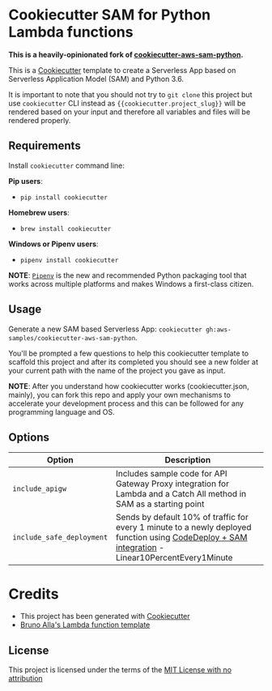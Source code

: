 # Cookiecutter SAM for Python Lambda functions

**This is a heavily-opinionated fork of [cookiecutter-aws-sam-python](https://github.com/aws-samples/cookiecutter-aws-sam-python).**

This is a [Cookiecutter](https://github.com/audreyr/cookiecutter) template to create a Serverless App based on Serverless Application Model (SAM) and Python 3.6.

It is important to note that you should not try to `git clone` this project but use `cookiecutter` CLI instead as ``{{cookiecutter.project_slug}}`` will be rendered based on your input and therefore all variables and files will be rendered properly.

## Requirements

Install `cookiecutter` command line: 

**Pip users**:

* `pip install cookiecutter`

**Homebrew users**:

* `brew install cookiecutter`

**Windows or Pipenv users**:

* `pipenv install cookiecutter`

**NOTE**: [`Pipenv`](https://github.com/pypa/pipenv) is the new and recommended Python packaging tool that works across multiple platforms and makes Windows a first-class citizen.

## Usage

Generate a new SAM based Serverless App: `cookiecutter gh:aws-samples/cookiecutter-aws-sam-python`. 

You'll be prompted a few questions to help this cookiecutter template to scaffold this project and after its completed you should see a new folder at your current path with the name of the project you gave as input.

**NOTE**: After you understand how cookiecutter works (cookiecutter.json, mainly), you can fork this repo and apply your own mechanisms to accelerate your development process and this can be followed for any programming language and OS.

## Options


Option | Description
------------------------------------------------- | ---------------------------------------------------------------------------------
`include_apigw` | Includes sample code for API Gateway Proxy integration for Lambda and a Catch All method in SAM as a starting point
`include_safe_deployment` | Sends by default 10% of traffic for every 1 minute to a newly deployed function using [CodeDeploy + SAM integration](https://github.com/awslabs/serverless-application-model/blob/master/docs/safe_lambda_deployments.rst) - Linear10PercentEvery1Minute

# Credits

* This project has been generated with [Cookiecutter](https://github.com/audreyr/cookiecutter)
* [Bruno Alla's Lambda function template](https://github.com/browniebroke/cookiecutter-lambda-function)


License
-------

This project is licensed under the terms of the [MIT License with no attribution](/LICENSE)
